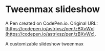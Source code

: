 # Tweenmax slideshow

A Pen created on CodePen.io. Original URL: [https://codepen.io/astrixsz/pen/zBXvWx](https://codepen.io/astrixsz/pen/zBXvWx).

A customizable slideshow tweenmax
